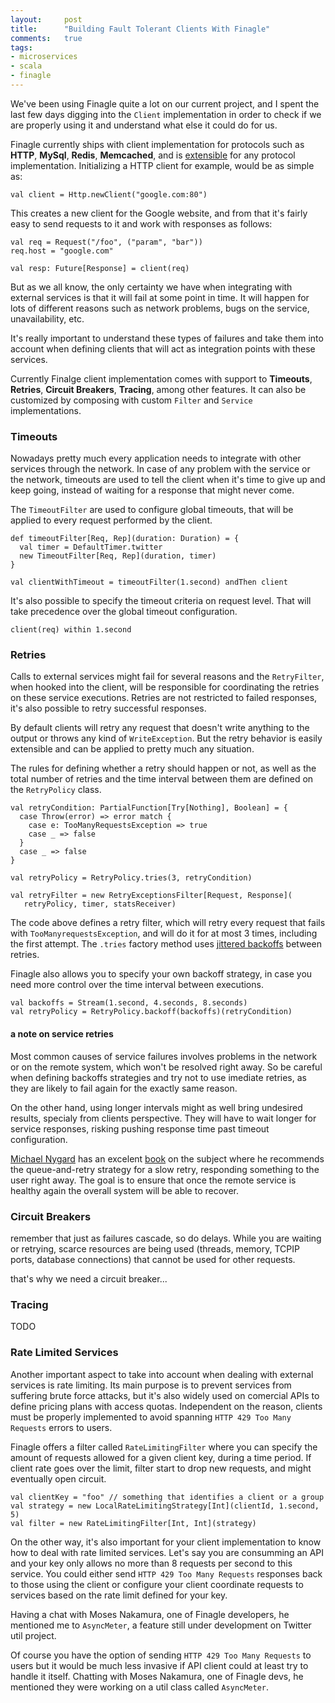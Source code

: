 ```yaml
---
layout:     post
title:      "Building Fault Tolerant Clients With Finagle"
comments:   true
tags:
- microservices
- scala
- finagle
---
```

We've been using Finagle quite a lot on our current project, and I spent the last few days digging into the `Client` implementation in order to check if we are properly using it and understand what else it could do for us.

Finagle currently ships with client implementation for protocols such as **HTTP**, **MySql**, **Redis**, **Memcached**, and is [extensible](https://twitter.github.io/finagle/guide/Extending.html) for any protocol implementation. Initializing a HTTP client for example, would be as simple as:

```
val client = Http.newClient("google.com:80")
```

This creates a new client for the Google website, and from that it's fairly easy to send requests to it and work with responses as follows:

```
val req = Request("/foo", ("param", "bar"))
req.host = "google.com"

val resp: Future[Response] = client(req)

```

But as we all know, the only certainty we have when integrating with external services is that it will fail at some point in time. It will happen for lots of different reasons such as network problems, bugs on the service, unavailability, etc.

It's really important to understand these types of failures and take them into account when defining clients that will act as integration points with these services.

Currently Finalge client implementation comes with support to **Timeouts**, **Retries**, **Circuit Breakers**, **Tracing**, among other features. It can also be customized by composing with custom `Filter` and `Service` implementations.

### Timeouts

Nowadays pretty much every application needs to integrate with other services through the network. In case of any problem with the service or the network, timeouts are used to tell the client when it's time to give up and keep going, instead of waiting for a response that might never come.

The `TimeoutFilter` are used to configure global timeouts, that will be applied to every request performed by the client.

```
def timeoutFilter[Req, Rep](duration: Duration) = {
  val timer = DefaultTimer.twitter
  new TimeoutFilter[Req, Rep](duration, timer)
}
```

```
val clientWithTimeout = timeoutFilter(1.second) andThen client
```

It's also possible to specify the timeout criteria on request level. That will take precedence over the global timeout configuration.

```
client(req) within 1.second
```

### Retries

Calls to external services might fail for several reasons and the `RetryFilter`, when hooked into the client, will be responsible for coordinating the retries on these service executions. Retries are not restricted to failed responses, it's also possible to retry successful responses.

By default clients will retry any request that doesn't write anything to the output or throws any kind of `WriteException`. But the retry behavior is easily extensible  and can be applied to pretty much any situation.

The rules for defining whether a retry should happen or not, as well as the total number of retries and the time interval between them are defined on the `RetryPolicy` class.

```
val retryCondition: PartialFunction[Try[Nothing], Boolean] = {
  case Throw(error) => error match {
    case e: TooManyRequestsException => true
    case _ => false
  }
  case _ => false
}

val retryPolicy = RetryPolicy.tries(3, retryCondition)

val retryFilter = new RetryExceptionsFilter[Request, Response](
   retryPolicy, timer, statsReceiver)
```

The code above defines a retry filter, which will retry every request that fails with `TooManyrequestsException`, and will do it for at most 3 times, including the first attempt. The `.tries` factory method uses [jittered backoffs](http://www.awsarchitectureblog.com/2015/03/backoff.html) between retries.

Finagle also allows you to specify your own backoff strategy, in case you need more control over the time interval between executions.

```
val backoffs = Stream(1.second, 4.seconds, 8.seconds)
val retryPolicy = RetryPolicy.backoff(backoffs)(retryCondition)
```

#### a note on service retries

Most common causes of service failures involves problems in the network or on the remote system, which won't be resolved right away. So be careful when defining backoffs strategies and try not to use imediate retries, as they are likely to fail again for the exactly same reason.

On the other hand, using longer intervals might as well bring undesired results, specialy from clients perspective. They will have to wait longer for service responses, risking pushing response time past timeout configuration.

[Michael Nygard](http://www.michaelnygard.com) has an excelent [book](https://www.goodreads.com/book/show/1069827.Release_It_) on the subject where he recommends the queue-and-retry strategy for a slow retry, responding something to the user right away. The goal is to ensure that once the remote service is healthy again the overall system will be able to recover.

### Circuit Breakers

remember that just as failures cascade, so do delays. While you are waiting or retrying, scarce resources are being used (threads, memory, TCPIP ports, database connections) that cannot be used for other requests.

that's why we need a circuit breaker...

### Tracing
TODO


### Rate Limited Services

Another important aspect to take into account when dealing with external services is rate limiting. Its main purpose is to prevent services from suffering brute force attacks, but it's also widely used on comercial APIs to define pricing plans with access quotas. Independent on the reason, clients must be properly implemented to avoid spanning `HTTP 429 Too Many Requests` errors to users.

Finagle offers a filter called `RateLimitingFilter` where you can specify the amount of requests allowed for a given client key, during a time period. If client rate goes over the limit, filter start to drop new requests, and might eventually open circuit.

```
val clientKey = "foo" // something that identifies a client or a group
val strategy = new LocalRateLimitingStrategy[Int](clientId, 1.second, 5)
val filter = new RateLimitingFilter[Int, Int](strategy)
```

On the other way, it's also important for your client implementation to know how to deal with rate limited services. Let's say you are consumming an API and your key only allows no more than 8 requests per second to this service. You could either send `HTTP 429 Too Many Requests` responses back to those using the client or configure your client coordinate requests to services based on the rate limit defined for your key.

Having a chat with Moses Nakamura, one of Finagle developers, he mentioned me to `AsyncMeter`, a feature still under development on Twitter util project.

Of course you have the option of sending `HTTP 429 Too Many Requests` to users but it would be much less invasive if API client could at least try to handle it itself. Chatting with Moses Nakamura, one of Finagle devs, he mentioned they were working on a util class called `AsyncMeter`.
